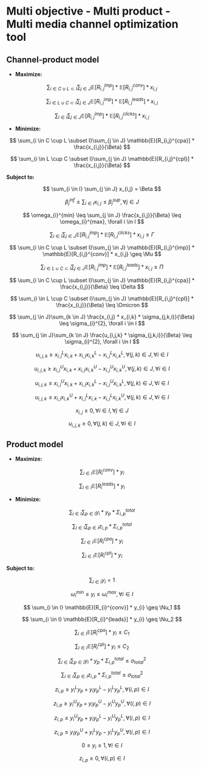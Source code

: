 # Multi objective - Multi product - Multi media channel optimization tool

## Channel-product model

* **Maximize:**

$$ \sum_{i \in C \cup L \subset I}\sum_{j \in J} \mathbb{E}[R_{i,j}^{imp}] * \mathbb{E}[R_{i,j}^{conv}] * x_{i,j} $$ 

$$ \sum_{i \in L \cup C \subset I}\sum_{j \in J} \mathbb{E}[R_{i,j}^{imp}] * \mathbb{E}[R_{i,j}^{leads}] * x_{i,j} $$ 

$$ \sum_{i \in I}\sum_{j \in J} \mathbb{E}[R_{i,j}^{imp}] * \mathbb{E}[R_{i,j}^{clicks}] * x_{i,j} $$ 

* **Minimize:**

$$ \sum_{i \in C \cup L \subset I}\sum_{j \in J} \mathbb{E}[R_{i,j}^{cpa}] * \frac{x_{i,j}}{\Beta} $$ 

$$ \sum_{i \in L \cup C \subset I}\sum_{j \in J} \mathbb{E}[R_{i,j}^{cpl}] * \frac{x_{i,j}}{\Beta} $$ 

**Subject to:**

$$ \sum_{i \in I} \sum_{j \in J} x_{i,j} = \Beta $$

$$ \beta_{j}^{inf} \leq \sum_{i \in I} x_{i,j} \leq \beta_{j}^{sup}, \forall j \in J $$ 

$$ \omega_{i}^{min} \leq \sum_{j \in J} \frac{x_{i,j}}{\Beta} \leq \omega_{i}^{max}, \forall i \in I $$

$$ \sum_{i \in I}\sum_{j \in J} \mathbb{E}[R_{i,j}^{imp}] * \mathbb{E}[R_{i,j}^{clicks}] * x_{i,j} \geq \Gamma $$

$$ \sum_{i \in C \cup L \subset I}\sum_{j \in J} \mathbb{E}[R_{i,j}^{imp}] * \mathbb{E}[R_{i,j}^{conv}] * x_{i,j} \geq \Mu $$

$$ \sum_{i \in L \cup C \subset I}\sum_{j \in J} \mathbb{E}[R_{i,j}^{imp}] * \mathbb{E}[R_{i,j}^{leads}] * x_{i,j} \geq \Pi $$

$$ \sum_{i \in C \cup L \subset I}\sum_{j \in J} \mathbb{E}[R_{i,j}^{cpa}] * \frac{x_{i,j}}{\Beta} \leq \Delta $$

$$ \sum_{i \in L \cup C \subset I}\sum_{j \in J} \mathbb{E}[R_{i,j}^{cpl}] * \frac{x_{i,j}}{\Beta} \leq \Omicron $$

$$ \sum_{j \in J}\sum_{k \in J} \frac{x_{i,j} * x_{i,k} * \sigma_{j,k,i}}{\Beta} \leq \sigma_{i}^{2}, \forall i \in I $$

$$ \sum_{j \in J}\sum_{k \in J} \frac{u_{i,j,k} * \sigma_{j,k,i}}{\Beta} \leq \sigma_{i}^{2}, \forall i \in I $$

$$ u_{i,j,k} \geq x_{i,j}^{L}x_{i,k} + x_{i,j}x_{i,k}^{L} - x_{i,j}^{L}x_{i,k}^{L}, \forall (j,k) \in J, \forall i \in I $$

$$ u_{i,j,k} \geq x_{i,j}^{U}x_{i,k} + x_{i,j}x_{i,k}^{U} - x_{i,j}^{U}x_{i,k}^{U}, \forall (j,k) \in J, \forall i \in I $$

$$ u_{i,j,k} \leq x_{i,j}^{U}x_{i,k} + x_{i,j}x_{i,k}^{L} - x_{i,j}^{U}x_{i,k}^{L}, \forall (j,k) \in J, \forall i \in I $$

$$ u_{i,j,k} \leq x_{i,j}x_{i,k}^{U} + x_{i,j}^{L}x_{i,k} - x_{i,j}^{L}x_{i,k}^{U}, \forall (j,k) \in J, \forall i \in I $$

$$ x_{i,j} \geq 0, \forall i \in I, \forall j \in J $$

$$ u_{i,j,k} \geq 0, \forall (j,k) \in J, \forall i \in I $$

## Product model

* **Maximize:**

$$ \sum_{i \in I} \mathbb{E}[R_{i}^{conv}] * y_{i} $$

$$ \sum_{i \in I} \mathbb{E}[R_{i}^{leads}] * y_{i} $$

* **Minimize:**

$$ \sum_{i \in I}\sum_{p \in I} y_{i} * y_{p} * \Sigma_{i,p}^{total} $$

$$ \sum_{i \in I}\sum_{p \in I} z_{i,p} * \Sigma_{i,p}^{total} $$

$$ \sum_{i \in I} \mathbb{E}[R_{i}^{cpa}] * y_{i} $$

$$ \sum_{i \in I} \mathbb{E}[R_{i}^{cpl}] * y_{i} $$

**Subject to:**

$$ \sum_{i \in I} y_{i} = 1 $$

$$ \omega_{i}^{min} \leq y_{i} \leq \omega_{i}^{max}, \forall i \in I $$

$$ \sum_{i \in I} \mathbb{E}[R_{i}^{conv}] * y_{i} \geq \Nu_1 $$

$$ \sum_{i \in I} \mathbb{E}[R_{i}^{leads}] * y_{i} \geq \Nu_2 $$

$$ \sum_{i \in I} \mathbb{E}[R_{i}^{cpa}] * y_{i} \leq C_1 $$

$$ \sum_{i \in I} \mathbb{E}[R_{i}^{cpl}] * y_{i} \leq C_2 $$

$$ \sum_{i \in I}\sum_{p \in I} y_{i}*y_{p}*\Sigma_{i,p}^{total} \leq \sigma_{total}^{2} $$

$$ \sum_{i \in I}\sum_{p \in I} z_{i,p}*\Sigma_{i,p}^{total} \leq \sigma_{total}^{2} $$

$$ z_{i,p} \geq y_{i}^{L}y_{p} + y_{i}y_{p}^{L} - y_{i}^{L}y_{p}^{L}, \forall(i,p) \in I $$

$$ z_{i,p} \geq y_{i}^{U}y_{p} + y_{i}y_{p}^{U} - y_{i}^{U}y_{p}^{U}, \forall(i,p) \in I $$

$$ z_{i,p} \leq y_{i}^{U}y_{p} + y_{i}y_{p}^{L} - y_{i}^{U}y_{p}^{L}, \forall(i,p) \in I $$

$$ z_{i,p} \leq y_{i}y_{p}^{U} + y_{i}^{L}y_{p} - y_{i}^{L}y_{p}^{U}, \forall(i,p) \in I $$

$$ 0 \leq y_{i} \leq 1, \forall i \in I $$

$$ z_{i,p} \geq 0, \forall(i,p) \in I $$
